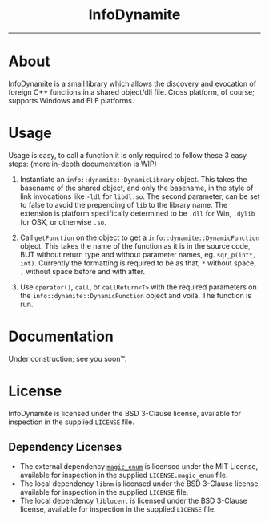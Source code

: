 <center> <h1>InfoDynamite</h1> </center>

---

# About

InfoDynamite is a small library which allows the discovery and evocation of foreign
C++ functions in a shared object/dll file. Cross platform, of course; supports
Windows and ELF platforms.

# Usage

Usage is easy, to call a function it is only required to follow these 3 easy steps: 
(more in-depth documentation is WIP)

1) Instantiate an `info::dynamite::DynamicLibrary` object.
   This takes the basename of the shared object, and only the basename, in the 
   style of link invocations like `-ldl` for `libdl.so`. The second parameter, 
   can be set to false to avoid the prepending of `lib` to the library name. 
   The extension is platform specifically determined to be `.dll` for Win, 
   `.dylib` for OSX, or otherwise `.so`.
   
2) Call `getFunction` on the object to get a `info::dynamite::DynamicFunction` object. 
   This takes the name of the function as it is in the source code, BUT without 
   return type and without parameter names, eg. `sqr_p(int*, int)`. Currently
   the formatting is required to be as that, `*` without space, `,` without space before
   and with after. 
   
3) Use `operator()`, `call`, or `callReturn<T>` with the required parameters on the
   `info::dynamite::DynamicFunction` object and voilà. The function is run.
   
# Documentation

Under construction; see you soon:tm:.   
   
# License

InfoDynamite is licensed under the BSD 3-Clause license, available for inspection in
the supplied `LICENSE` file.  

## Dependency Licenses

 - The external dependency [`magic_enum`][me] is licensed under the MIT License, available for
   inspection in the supplied `LICENSE.magic_enum` file.  
 - The local dependency `libnm` is licensed under the BSD 3-Clause license,
   available for inspection in the supplied `LICENSE` file.  
 - The local dependency `liblucent` is licensed under the BSD 3-Clause license, 
   available for inspection in the supplied `LICENSE` file.  

[me]: https://github.com/Neargye/magic_enum
